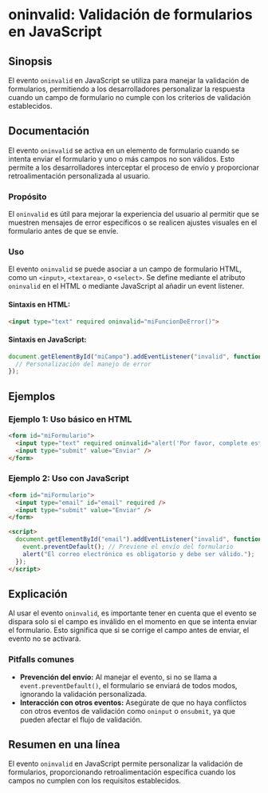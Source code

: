 <!--
Meta Description: # oninvalid: Validación de formularios en JavaScript ## Sinopsis El evento `oninvalid` en JavaScript se utiliza para manejar la validación de formular...
Meta Keywords: oninvalid, evento, formulario, validación, javascript
-->

# oninvalid: Validación de formularios en JavaScript

## Sinopsis
El evento `oninvalid` en JavaScript se utiliza para manejar la validación de formularios, permitiendo a los desarrolladores personalizar la respuesta cuando un campo de formulario no cumple con los criterios de validación establecidos.

## Documentación
El evento `oninvalid` se activa en un elemento de formulario cuando se intenta enviar el formulario y uno o más campos no son válidos. Esto permite a los desarrolladores interceptar el proceso de envío y proporcionar retroalimentación personalizada al usuario.

### Propósito
El `oninvalid` es útil para mejorar la experiencia del usuario al permitir que se muestren mensajes de error específicos o se realicen ajustes visuales en el formulario antes de que se envíe.

### Uso
El evento `oninvalid` se puede asociar a un campo de formulario HTML, como un `<input>`, `<textarea>`, o `<select>`. Se define mediante el atributo `oninvalid` en el HTML o mediante JavaScript al añadir un event listener.

#### Sintaxis en HTML:
```html
<input type="text" required oninvalid="miFuncionDeError()">
```

#### Sintaxis en JavaScript:
```javascript
document.getElementById("miCampo").addEventListener("invalid", function(event) {
  // Personalización del manejo de error
});
```

## Ejemplos

### Ejemplo 1: Uso básico en HTML
```html
<form id="miFormulario">
  <input type="text" required oninvalid="alert('Por favor, complete este campo.')" />
  <input type="submit" value="Enviar" />
</form>
```

### Ejemplo 2: Uso con JavaScript
```html
<form id="miFormulario">
  <input type="email" id="email" required />
  <input type="submit" value="Enviar" />
</form>

<script>
  document.getElementById("email").addEventListener("invalid", function(event) {
    event.preventDefault(); // Previene el envío del formulario
    alert("El correo electrónico es obligatorio y debe ser válido.");
  });
</script>
```

## Explicación
Al usar el evento `oninvalid`, es importante tener en cuenta que el evento se dispara solo si el campo es inválido en el momento en que se intenta enviar el formulario. Esto significa que si se corrige el campo antes de enviar, el evento no se activará.

### Pitfalls comunes
- **Prevención del envío:** Al manejar el evento, si no se llama a `event.preventDefault()`, el formulario se enviará de todos modos, ignorando la validación personalizada.
- **Interacción con otros eventos:** Asegúrate de que no haya conflictos con otros eventos de validación como `oninput` o `onsubmit`, ya que pueden afectar el flujo de validación.

## Resumen en una línea
El evento `oninvalid` en JavaScript permite personalizar la validación de formularios, proporcionando retroalimentación específica cuando los campos no cumplen con los requisitos establecidos.